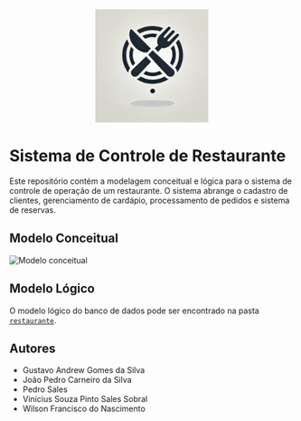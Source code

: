 <div align="center">
<img src="./assets/icon.webp" alt="Ícone de Restaurante" width="200"/>
</div>

# Sistema de Controle de Restaurante

Este repositório contém a modelagem conceitual e lógica para o sistema de controle de operação de um restaurante. O sistema abrange o cadastro de clientes, gerenciamento de cardápio, processamento de pedidos e sistema de reservas.


## Modelo Conceitual
<img src="./assets/Modelo-Conceitual.jfif" alt="Modelo conceitual"/>


## Modelo Lógico
O modelo lógico do banco de dados pode ser encontrado na pasta [`restaurante`](./restaurante).


## Autores
- Gustavo Andrew Gomes da Silva
- João Pedro Carneiro da Silva
- Pedro Sales
- Vinícius Souza Pinto Sales Sobral
- Wilson Francisco do Nascimento
